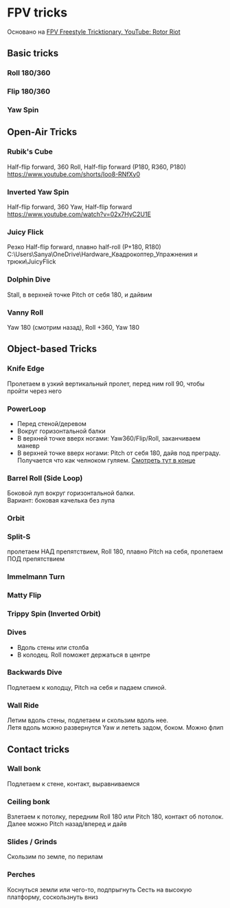 # FPV tricks
Основано на [FPV Freestyle Tricktionary. YouTube: Rotor Riot](https://www.youtube.com/watch?v=n6RX8iI6gcQ)

## Basic tricks  

### Roll 180/360

### Flip 180/360

### Yaw Spin

## Open-Air Tricks

### Rubik's Cube
Half-flip forward, 360 Roll, Half-flip forward  (P180, R360, P180)  
https://www.youtube.com/shorts/Ioo8-RNfXy0

### Inverted Yaw Spin
Half-flip forward, 360 Yaw, Half-flip forward   
https://www.youtube.com/watch?v=02x7HyC2U1E

### Juicy Flick
Резко Half-flip forward, плавно half-roll (P+180, R180)  
C:\Users\Sanya\OneDrive\Hardware\_Квадрокоптер\_Упражнения и трюки\JuicyFlick

### Dolphin Dive
Stall, в верхней точке Pitch от себя 180, и дайвим

### Vanny Roll
Yaw 180 (смотрим назад), Roll +360, Yaw 180  

## Object-based Tricks

### Knife Edge
Пролетаем в узкий вертикальный пролет, перед ним roll 90, чтобы пройти через него

### PowerLoop
- Перед стеной/деревом  
- Вокруг горизонтальной балки  
- В верхней точке вверх ногами: Yaw360/Flip/Roll, заканчиваем маневр   
- В верхней точке вверх ногами: Pitch от себя 180, дайв под преграду. Получается что как челноком гуляем. [Смотреть тут в конце](https://www.youtube.com/watch?v=Sryd8oZIo4s)  

### Barrel Roll (Side Loop)
Боковой луп вокруг горизонтальной балки.  
Вариант: боковая качелька без лупа

### Orbit

### Split-S
пролетаем НАД препятствием, Roll 180, плавно Pitch на себя, пролетаем ПОД препятствием

### Immelmann Turn

### Matty Flip

### Trippy Spin (Inverted Orbit)

### Dives
- Вдоль стены или столба  
- В колодец. Roll поможет держаться в центре

### Backwards Dive
Подлетаем к колодцу, Pitch на себя и падаем спиной.

### Wall Ride
Летим вдоль стены, подлетаем и скользим вдоль нее.  
Летя вдоль можно развернутся Yaw и лететь задом, боком. Можно флип

## Contact tricks

### Wall bonk
Подлетаем к стене, контакт, выравниваемся  

### Ceiling bonk
Взлетаем к потолку, передним Roll 180 или Pitch 180, контакт об потолок.   
Далее можно Pitch назад/вперед и дайв

### Slides / Grinds
Скользим по земле, по перилам

### Perches
Коснуться земли или чего-то, подпрыгнуть
Сесть на высокую платформу, соскользнуть вниз
